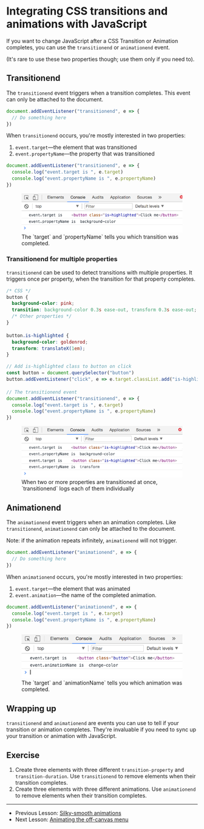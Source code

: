 # Integrating CSS transitions and animations with JavaScript

If you want to change JavaScript after a CSS Transition or Animation completes, you can use the `transitionend` or `animationend` event.

(It's rare to use these two properties though; use them only if you need to).

## Transitionend

The `transitionend` event triggers when a transition completes. This event can only be attached to the document.

```js
document.addEventListener("transitionend", e => {
  // Do something here
})
```

When `transitionend` occurs, you're mostly interested in two properties:

1.  `event.target`—the element that was transitioned
2.  `event.propertyName`—the property that was transitioned

```js
document.addEventListener("transitionend", e => {
  console.log("event.target is ", e.target)
  console.log("event.propertyName is ", e.propertyName)
})
```

<figure>
  <img src="../../images/animations/integration/transition1.png" alt="Image shows the target and propertyName of a transitionend event">
  <figcaption>The `target` and `propertyName` tells you which transition was completed.</figcaption>
</figure>

### Transitionend for multiple properties

`transitionend` can be used to detect transitions with multiple properties. It triggers once per property, when the transition for that property completes.

```css
/* CSS */
button {
  background-color: pink;
  transition: background-color 0.3s ease-out, transform 0.3s ease-out;
  /* Other properties */
}

button.is-highlighted {
  background-color: goldenrod;
  transform: translateX(1em);
}
```

```js
// Add is-highlighted class to button on click
const button = document.querySelector("button")
button.addEventListener("click", e => e.target.classList.add("is-highlighted"))

// The transitionend event
document.addEventListener("transitionend", e => {
  console.log("event.target is ", e.target)
  console.log("event.propertyName is ", e.propertyName)
})
```

<figure>
  <img src="../../images/animations/integration/transition2.png" alt="An image that shows two sets of logs—one for background-color and one for transform">
  <figcaption>When two or more properties are transitioned at once, `transitionend` logs each of them individually</figcaption>
</figure>

## Animationend

The `animationend` event triggers when an animation completes. Like `transitionend`, `animationend` can only be attached to the document.

Note: if the animation repeats infinitely, `animationend` will not trigger.

```js
document.addEventListener("animationend", e => {
  // Do something here
})
```

When `animationend` occurs, you're mostly interested in two properties:

1.  `event.target`—the element that was animated
2.  `event.animation`—the name of the completed animation.

```js
document.addEventListener("animationend", e => {
  console.log("event.target is ", e.target)
  console.log("event.propertyName is ", e.propertyName)
})
```

<figure>
  <img src="../../images/animations/integration/animation.png" alt="Image shows the target and propertyName of a transitionend event">
  <figcaption>The `target` and `animationName` tells you which animation was completed.</figcaption>
</figure>

## Wrapping up

`transitionend` and `animationend` are events you can use to tell if your transition or animation completes. They're invaluable if you need to sync up your transition or animation with JavaScript.

## Exercise

1. Create three elements with three different `transition-property` and `transition-duration`. Use `transitionend` to remove elements when their transition completes.
2. Create three elements with three different animations. Use `animationend` to remove elements when their transition completes.

---

- Previous Lesson: [Silky-smooth animations](03.jank-free-animations.md)
- Next Lesson: [Animating the off-canvas menu](05.animating-off-canvas.md)
